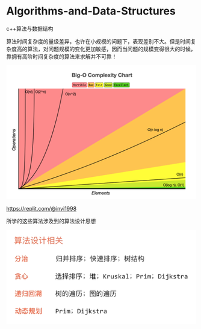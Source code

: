 # Algorithms-and-Data-Structures
c++算法与数据结构

算法时间复杂度的量级差异，也许在小规模的问题下，表现差别不大。但是时间复杂度高的算法，对问题规模的变化更加敏感，因而当问题的规模变得很大的时候，靠拥有高阶时间复杂度的算法来求解并不可靠！

![](./img/1526552-20190312193917730-754648225.png)

https://replit.com/@invi1998

所学的这些算法涉及到的算法设计思想

![](./img/impicture_20220302_180046.png)
